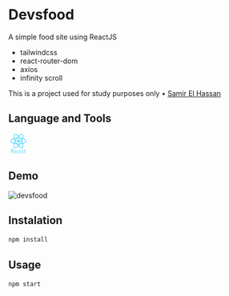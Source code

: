 # Devsfood

A simple food site using ReactJS
- tailwindcss
- react-router-dom
- axios
- infinity scroll

This is a project used for study purposes only • [Samir El Hassan](https://github.com/samirelhassann)

## Language and Tools

<p align="left"> <a href="https://reactjs.org/" target="_blank" rel="noreferrer"> <img src="https://raw.githubusercontent.com/devicons/devicon/master/icons/react/react-original-wordmark.svg" alt="react" width="40" height="40"/> </a> <a href="https://www.typescriptlang.org/" target="_blank" rel="noreferrer"> </a> </p>

## Demo

![devsfood](https://user-images.githubusercontent.com/91634008/193152558-5d399c87-cecf-4b81-92b0-64d94954e007.png)


## Instalation

```bash
npm install
```

## Usage

```bash
npm start
```
